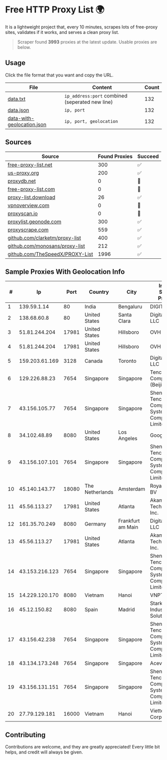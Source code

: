 
# Free HTTP Proxy List 🌍

It is a lightweight project that, every 10 minutes, scrapes lots of free-proxy sites, validates if it works, and serves a clean proxy list.


> Scraper found **3993** proxies at the latest update. Usable proxies are below.

## Usage

Click the file format that you want and copy the URL.


|File|Content|Count|
|----|-------|-----|
|[data.txt](https://raw.githubusercontent.com/themiralay/Proxy-List-World/master/data.txt)|`ip_address:port` combined (seperated new line)|132|
|[data.json](https://raw.githubusercontent.com/themiralay/Proxy-List-World/master/data.json)|`ip, port`|132|
|[data-with-geolocation.json](https://raw.githubusercontent.com/themiralay/Proxy-List-World/master/data-with-geolocation.json)|`ip, port, geolocation`|132|

## Sources

|Source|Found Proxies|Succeed|
|------|-------------|-------|
|[free-proxy-list.net](https://free-proxy-list.net)|300|✅|
|[us-proxy.org](https://www.us-proxy.org)|200|✅|
|[proxydb.net](http://proxydb.net)|0|🚫|
|[free-proxy-list.com](https://free-proxy-list.com/?page=&port=&type%5B%5D=http&type%5B%5D=https&up_time=0&search=Search)|0|🚫|
|[proxy-list.download](https://www.proxy-list.download/HTTP)|26|✅|
|[vpnoverview.com](https://vpnoverview.com/privacy/anonymous-browsing/free-proxy-servers)|0|🚫|
|[proxyscan.io](https://www.proxyscan.io)|0|🚫|
|[proxylist.geonode.com](https://proxylist.geonode.com/api/proxy-list?limit=300&page=1&sort_by=lastChecked&sort_type=desc&protocols=http,https)|300|✅|
|[proxyscrape.com](https://api.proxyscrape.com/v2/?request=displayproxies&protocol=http&timeout=10000&country=all&ssl=all&anonymity=all)|559|✅|
|[github.com/clarketm/proxy-list](https://raw.githubusercontent.com/clarketm/proxy-list/master/proxy-list-raw.txt)|400|✅|
|[github.com/monosans/proxy-list](https://raw.githubusercontent.com/monosans/proxy-list/main/proxies/http.txt)|212|✅|
|[github.com/TheSpeedX/PROXY-List](https://raw.githubusercontent.com/TheSpeedX/PROXY-List/master/http.txt)|1996|✅|


## Sample Proxies With Geolocation Info

|#|Ip|Port|Country|City|Internet Service Provider|
|-|--|----|-------|----|-------------------------|
|1|139.59.1.14|80|India|Bengaluru|DIGITALOCEAN|
|2|138.68.60.8|80|United States|Santa Clara|DigitalOcean, LLC|
|3|51.81.244.204|17981|United States|Hillsboro|OVH SAS|
|4|51.81.244.204|17981|United States|Hillsboro|OVH SAS|
|5|159.203.61.169|3128|Canada|Toronto|DigitalOcean, LLC|
|6|129.226.88.23|7654|Singapore|Singapore|Tencent Cloud Computing (Beijing) Co|
|7|43.156.105.77|7654|Singapore|Singapore|Shenzhen Tencent Computer Systems Company Limited|
|8|34.102.48.89|8080|United States|Los Angeles|Google LLC|
|9|43.156.107.101|7654|Singapore|Singapore|Shenzhen Tencent Computer Systems Company Limited|
|10|45.140.143.77|18080|The Netherlands|Amsterdam|RoyaleHosting BV|
|11|45.56.113.27|17981|United States|Atlanta|Akamai Technologies, Inc.|
|12|161.35.70.249|8080|Germany|Frankfurt am Main|DigitalOcean, LLC|
|13|45.56.113.27|17981|United States|Atlanta|Akamai Technologies, Inc.|
|14|43.153.216.123|7654|Singapore|Singapore|Shenzhen Tencent Computer Systems Company Limited|
|15|14.229.120.170|8080|Vietnam|Hanoi|VNPT|
|16|45.12.150.82|8080|Spain|Madrid|Stark Industries Solutions LTD|
|17|43.156.42.238|7654|Singapore|Singapore|Shenzhen Tencent Computer Systems Company Limited|
|18|43.134.173.248|7654|Singapore|Singapore|Aceville Pte.ltd|
|19|43.156.131.151|7654|Singapore|Singapore|Shenzhen Tencent Computer Systems Company Limited|
|20|27.79.129.181|16000|Vietnam|Hanoi|Viettel Corporation|



## Contributing

Contributions are welcome, and they are greatly appreciated! Every
little bit helps, and credit will always be given.

